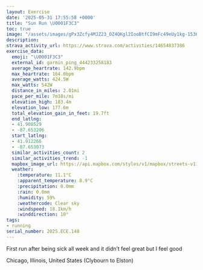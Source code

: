 ```yaml
---
layout: Exercise
date: '2025-05-31 17:55:58 +0000'
title: "Sun Run \U0001F3C3"
toc: true
image: "/assets/images/gPx3Zcfy4MJZ23_OZ4QKgl2IooBtfCI9mFc49eUy1kg-1536x2048.jpg.jpeg"
description:
strava_activity_url: https://www.strava.com/activities/14654837386
exercise_data:
  emoji: "\U0001F3C3"
  external_id: garmin_ping_444233258183
  average_heartrate: 142.9bpm
  max_heartrate: 164.0bpm
  average_watts: 424.5W
  max_watts: 542W
  distance_in_miles: 2.01mi
  pace_per_mile: 7m38s/mi
  elevation_high: 183.4m
  elevation_low: 177.6m
  total_elevation_gain_in_feet: 19.7ft
  end_latlng:
  - 41.908529
  - -87.653206
  start_latlng:
  - 41.912266
  - -87.653073
  similar_activities_count: 2
  similar_activities_trend: -1
  mapbox_image_url: https://api.mapbox.com/styles/v1/mapbox/streets-v11/static/path-5+787af2-1.0(ody~F%7Cg_vO%7D%40t%40SV_BjAw%40~%40m%40%5E_%40Jm%40%5Ec%40d%40y%40r%40MPg%40%5CIBG%3Fi%40k%40IAKDgCfDYb%40S%5EAhADtAB~FFjGAjCCfAFn%40%3Fh%40%7C%40pFb%40zCFp%40DNB%40nDaCjAq%40t%40i%40z%40k%40Z%5B%40KOcAg%40uAa%40_BI_%40Aa%40BM%60%40m%40%5Ck%40Vm%40~AmAHIDM%3FSCg%40BOBCdCcBpBkAl%40G%5C%40RCtCAZCr%40%40ZCP%3FJAHGCa%40B_AIiAD_%40%40qBG%7BD%3FgBBaCC_CIkEKqAE%7DA%3FGHOd%40S),pin-s-s+e5b22e(-87.65583,41.9132),pin-s-f+89ae00(-87.654,41.91061)/auto/800x800?access_token=pk.eyJ1Ijoiam9zaGJlY2ttYW4iLCJhIjoiY205eWR2aDd1MWZ6djJrbXc4a3M0bWZleiJ9.XiG9OWkNcZk2QzjJbxLB4A
  weather:
    :temperature: 11.1°C
    :apparent_temperature: 8.9°C
    :precipitation: 0.0mm
    :rain: 0.0mm
    :humidity: 59%
    :weathercode: Clear sky
    :windspeed: 18.1km/h
    :winddirection: 10°
tags:
- running
serial_number: 2025.ECE.148
---
```

First run after being sick all week and it didn’t feel great but I feel good

Chicago, Illinois, United States (Clybourn to Elston)

